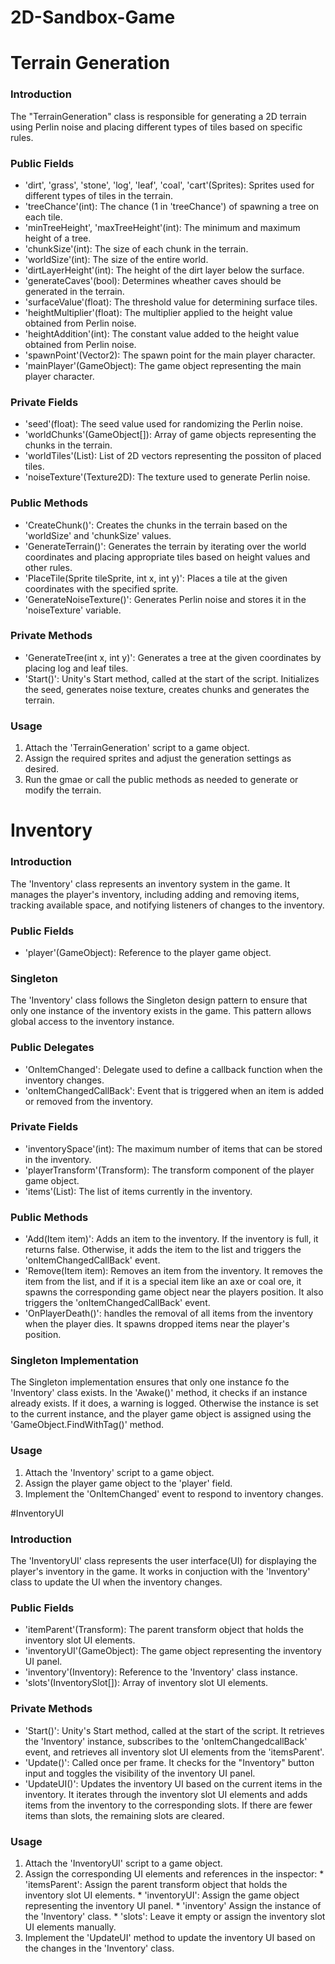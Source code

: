 # 2D-Sandbox-Game

# Terrain Generation
### Introduction
  The "TerrainGeneration" class is responsible for generating a 2D terrain using Perlin noise and placing different types of tiles based on specific rules.

### Public Fields
  * 'dirt', 'grass', 'stone', 'log', 'leaf', 'coal', 'cart'(Sprites): Sprites used for different types of tiles in the terrain.
  * 'treeChance'(int): The chance (1 in 'treeChance') of spawning a tree on each tile.
  * 'minTreeHeight', 'maxTreeHeight'(int): The minimum and maximum height of a tree.
  * 'chunkSize'(int): The size of each chunk in the terrain.
  * 'worldSize'(int): The size of the entire world.
  * 'dirtLayerHeight'(int): The height of the dirt layer below the surface.
  * 'generateCaves'(bool): Determines wheather caves should be generated in the terrain.
  * 'surfaceValue'(float): The threshold value for determining surface tiles.
  * 'heightMultiplier'(float): The multiplier applied to the height value obtained from Perlin noise.
  * 'heightAddition'(int): The constant value added to the height value obtained from Perlin noise.
  * 'spawnPoint'(Vector2): The spawn point for the main player character.
  * 'mainPlayer'(GameObject): The game object representing the main player character.

### Private Fields
  * 'seed'(float): The seed value used for randomizing the Perlin noise.
  * 'worldChunks'(GameObject[]): Array of game objects representing the chunks in the terrain.
  * 'worldTiles'(List<Vector2>): List of 2D vectors representing the possiton of placed tiles.
  * 'noiseTexture'(Texture2D): The texture used to generate Perlin noise.

### Public Methods
  * 'CreateChunk()': Creates the chunks in the terrain based on the 'worldSize' and 'chunkSize' values.
  * 'GenerateTerrain()': Generates the terrain by iterating over the world coordinates and placing appropriate tiles based on height values and other rules.
  * 'PlaceTile(Sprite tileSprite, int x, int y)': Places a tile at the given coordinates with the specified sprite.
  * 'GenerateNoiseTexture()': Generates Perlin noise and stores it in the 'noiseTexture' variable.

### Private Methods
  * 'GenerateTree(int x, int y)': Generates a tree at the given coordinates by placing log and leaf tiles.
  * 'Start()': Unity's Start method, called at the start of the script. Initializes the seed, generates noise texture, creates chunks and generates the terrain.

### Usage
  1. Attach the 'TerrainGeneration' script to a game object.
  2. Assign the required sprites and adjust the generation settings as desired.
  3. Run the gmae or call the public methods as needed to generate or modify the terrain.

# Inventory
### Introduction
  The 'Inventory' class represents an inventory system in the game. It manages the player's inventory, 
  including adding and removing items, tracking available space, and notifying listeners of changes to the inventory.

### Public Fields
  * 'player'(GameObject): Reference to the player game object.

### Singleton
  The 'Inventory' class follows the Singleton design pattern to ensure that only one instance of the inventory exists in the game. This pattern allows global access to the inventory instance.

### Public Delegates
  * 'OnItemChanged': Delegate used to define a callback function when the inventory changes.
  * 'onItemChangedCallBack': Event that is triggered when an item is added or removed from the inventory.

### Private Fields
  * 'inventorySpace'(int): The maximum number of items that can be stored in the inventory.
  * 'playerTransform'(Transform): The transform component of the player game object.
  * 'items'(List<Item>): The list of items currently in the inventory.

### Public Methods
  * 'Add(Item item)': Adds an item to the inventory. If the inventory is full, it returns false. Otherwise, it adds the item to the list and triggers the 'onItemChangedCallBack' event.
  * 'Remove(Item item): Removes an item from the inventory. It removes the item from the list, and if it is a special item like an axe or coal ore, it spawns the corresponding game object near the players position. It also triggers the 'onItemChangedCallBack' event.
  * 'OnPlayerDeath()': handles the removal of all items from the inventory when the player dies. It spawns dropped items near the player's position.

### Singleton Implementation
  The Singleton implementation ensures that only one instance fo the 'Inventory' class exists. In the 'Awake()' method, it checks if an instance already exists. If it does, a warning is logged. Otherwise the instance is set to the current instance, and the player game object is assigned using the 'GameObject.FindWithTag()' method.

### Usage
  1. Attach the 'Inventory' script to a game object.
  2. Assign the player game object to the 'player' field.
  3. Implement the 'OnItemChanged' event to respond to inventory changes.

#InventoryUI
### Introduction
  The 'InventoryUI' class represents the user interface(UI) for displaying the player's inventory in the game. It works in conjuction with the 'Inventory' class to update the UI when the inventory changes.

### Public Fields
  * 'itemParent'(Transform): The parent transform object that holds the inventory slot UI elements.
  * 'inventoryUI'(GameObject): The game object representing the inventory UI panel.
  * 'inventory'(Inventory): Reference to the 'Inventory' class instance.
  * 'slots'(InventorySlot[]): Array of inventory slot UI elements.

### Private Methods
  * 'Start()': Unity's Start method, called at the start of the script. It retrieves the 'Inventory' instance, subscribes to the 'onItemChangedcallBack' event, and retrieves all inventory slot UI elements from the 'itemsParent'.
  * 'Update()': Called once per frame. It checks for the "Inventory" button input and toggles the visibility of the inventory UI panel.
  * 'UpdateUI()': Updates the inventory UI based on the current items in the inventory. It iterates through the inventory slot UI elements and adds items from the inventory to the corresponding slots. If there are fewer items than slots, the remaining slots are cleared.

### Usage
  1. Attach the 'InventoryUI' script to a game object.
  2. Assign the corresponding UI elements and references in the inspector:
    * 'itemsParent': Assign the parent transform object that holds the inventory slot UI elements.
    * 'inventoryUI': Assign the game object representing the inventory UI panel.
    * 'inventory' Assign the instance of the 'Inventory' class.
    * 'slots': Leave it empty or assign the inventory slot UI elements manually.
  3. Implement the 'UpdateUI' method to update the inventory UI based on the changes in the 'Inventory' class.
